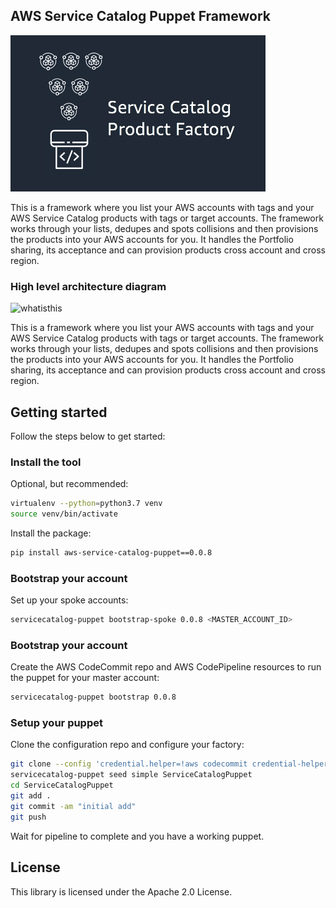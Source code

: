 ## AWS Service Catalog Puppet Framework

![logo](./docs/logo.png) 

This is a framework where you list your AWS accounts with tags and your AWS Service Catalog products with tags or target
accounts. The framework works through your lists, dedupes and spots collisions and then provisions the products into your 
AWS accounts for you. It handles the Portfolio sharing, its acceptance and can provision products cross account and cross 
region.

### High level architecture diagram

![whatisthis](./docs/whatisthis.png)

This is a framework where you list your AWS accounts with tags and your AWS Service Catalog products with tags or 
target accounts.  The framework works through your lists, dedupes and spots collisions and then provisions the products
into your AWS accounts for you.  It handles the Portfolio sharing, its acceptance and can provision products cross account
and cross region.

## Getting started

Follow the steps below to get started:

### Install the tool
Optional, but recommended:
```bash
virtualenv --python=python3.7 venv
source venv/bin/activate
```

Install the package:
```bash
pip install aws-service-catalog-puppet==0.0.8
```

### Bootstrap your account
Set up your spoke accounts:
```bash
servicecatalog-puppet bootstrap-spoke 0.0.8 <MASTER_ACCOUNT_ID>
```

### Bootstrap your account
Create the AWS CodeCommit repo and AWS CodePipeline resources to run the puppet for your 
master account:
```bash
servicecatalog-puppet bootstrap 0.0.8
```

### Setup your puppet
Clone the configuration repo and configure your factory:
```bash
git clone --config 'credential.helper=!aws codecommit credential-helper $@' --config 'credential.UseHttpPath=true' https://git-codecommit.eu-west-1.amazonaws.com/v1/repos/ServiceCatalogPuppet
servicecatalog-puppet seed simple ServiceCatalogPuppet
cd ServiceCatalogPuppet
git add .
git commit -am "initial add"
git push
```
Wait for pipeline to complete and you have a working puppet.

## License

This library is licensed under the Apache 2.0 License. 
